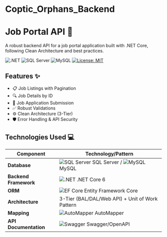 # Coptic_Orphans_Backend
# Job Portal API 🚀

A robust backend API for a job portal application built with .NET Core, following Clean Architecture and best practices.

![.NET](https://img.shields.io/badge/.NET-6.0-blueviolet)
![SQL Server](https://img.shields.io/badge/SQL_Server-2019-%23CC2927)
![MySQL](https://img.shields.io/badge/MySQL-8.0-%234479A1)
[![License: MIT](https://img.shields.io/badge/License-MIT-yellow.svg)](https://opensource.org/licenses/MIT)

## Features ✨
- 📋 Job Listings with Pagination
- 🔍 Job Details by ID
- 📮 Job Application Submission
- ✅ Robust Validations
- ⚙️ Clean Architecture (3-Tier)
- 🛡️ Error Handling & API Security

## Technologies Used 💻

| Component               | Technology/Pattern                          |
|-------------------------|---------------------------------------------|
| **Database**            | ![SQL Server](https://img.icons8.com/color/24/sql-server.png) SQL Server / ![MySQL](https://img.icons8.com/color/24/mysql.png) MySQL |
| **Backend Framework**   | ![.NET](https://img.icons8.com/color/24/net-framework.png) .NET Core 6 |
| **ORM**                 | ![EF Core](https://img.icons8.com/color/24/entity-framework.png) Entity Framework Core |
| **Architecture**        | 3-Tier (BAL/DAL/Web API) + Unit of Work Pattern |
| **Mapping**             | ![AutoMapper](https://i.imgur.com/5ZQJQ0u.png) AutoMapper |
| **API Documentation**   | ![Swagger](https://img.icons8.com/color/24/swagger.png) Swagger/OpenAPI |






